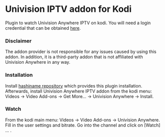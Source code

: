 Univision IPTV addon for Kodi
=============================

Plugin to watch Univision Anywhere IPTV on kodi. You will need a login credential that can be obtained [here](http://my.univision.mn/index.php/register).

### Disclaimer
The addon provider is not responsible for any issues caused by using this addon. In addition, it is a third-party addon that is not affiliated with Univision Anywhere in any way.

### Installation
Install [hashiname repository](https://github.com/hasherdene/kodi-repo-hashiname) which provides this plugin installation. Afterwards, install Univision Anywhere IPTV addon from the kodi menu: Videos -> Video Add-ons -> Get More... -> Univision Anywhere -> Install.

### Watch
From the kodi main menu: Videos -> Video Add-ons -> Univision Anywhere. Fill in the user settings and bitrate. Go into the channel and click on [Watch] ... .
